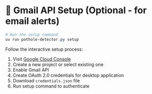 # 📧 Gmail API Setup (Optional - for email alerts)

```powershell
# Run the setup command
uv run pothole-detector.py setup
```

Follow the interactive setup process:

1. Visit [Google Cloud Console](https://console.cloud.google.com/)
2. Create a new project or select existing one
3. Enable Gmail API
4. Create OAuth 2.0 credentials for desktop application
5. Download `credentials.json` file
6. Run setup command to authenticate
